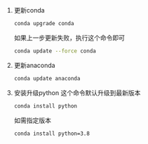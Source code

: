 1. 更新conda
    ```bash
    conda upgrade conda
    ```
    如果上一步更新失败，执行这个命令即可
    ```bash
    conda update --force conda
    ```

2. 更新anaconda
    ```bash
    conda update anaconda
    ```

3. 安装升级python
    这个命令默认升级到最新版本
    ```bash
    conda install python
    ```
    如需指定版本
    ```bash
    conda install python=3.8
    ```

